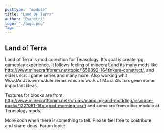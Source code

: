 ```yaml
---
posttype:  "module"  
title: "Land OF Terra"
author: "Esapetri"
logo: "./logo.png"
Tag: ""
---
```

## Land of Terra
Land of Terra is mod collection for Terasology. It's goal is create rpg gameplay experience. It follows feeling of minecraft and its many mods like http://www.minecraftforum.net/topic/1659892-164tinkers-construct/, and elders scroll game series and many more. Also working whit WoodAndStone module series which is work of MarcinSc has given some important ideas. 

Textures for blocks are from: http://www.minecraftforum.net/forums/mapping-and-modding/resource-packs/1227051-16x-good-morning-craft
and some are from cities module at Terasology mods.

More soon when there is something to tell. Please feel free to contribute and share ideas. 
Forum topic: 
